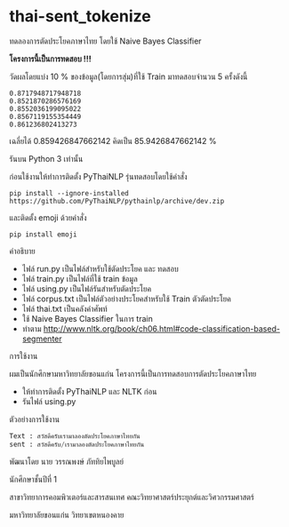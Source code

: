 # thai-sent_tokenize

ทดลองการตัดประโยคภาษาไทย โดยใช้ Naive Bayes Classifier

**โครงการนี้เป็นการทดสอบ !!!**

วัดผลโดยแบ่ง 10 % ของข้อมูล(โดยการสุ่ม)ที่ใช้ Train มาทดสอบจำนวน 5 ครั้งดังนี้

```
0.8717948717948718
0.8521870286576169
0.8552036199095022
0.8567119155354449
0.861236802413273
```

เฉลี่ยได้ 0.859426847662142 คิดเป็น 85.9426847662142 %

รันบน Python 3 เท่านั้น

ก่อนใช้งานให้ทำการติดตั้ง PyThaiNLP รุ่นทดสอบโดยใช้คำสั่ง

```
pip install --ignore-installed https://github.com/PyThaiNLP/pythainlp/archive/dev.zip
```

และติดตั้ง emoji ด้วยคำสั่ง

```
pip install emoji
```

คำอธิบาย

- ไฟล์ run.py เป็นไฟล์สำหรับใช้ตัดประโยค และ ทดสอบ
- ไฟล์ train.py เป็นไฟล์ที่ใช้ train ข้อมูล
- ไฟล์ using.py เป็นไฟล์รันสำหรับตัดประโยค
- ไฟล์ corpus.txt เป็นไฟล์ตัวอย่างประโยคสำหรับใช้ Train ตัวตัดประโยค
- ไฟล์ thai.txt เป็นคลังคำศัพท์
- ใช้  Naive Bayes Classifier ในการ train
- ทำตาม http://www.nltk.org/book/ch06.html#code-classification-based-segmenter

การใช้งาน

ผมเป็นนักศึกษามหาวิทยาลัยขอนแก่น โครงการนี้เป็นการทดสอบการตัดประโยคภาษาไทย

- ให้ทำการติดตั้ง PyThaiNLP และ NLTK ก่อน
- รันไฟล์ using.py

ตัวอย่างการใช้งาน

```python
Text : สวัสดีครับเรามาลองตัดประโยคภาษาไทยกัน
sent : สวัสดีครับ/เรามาลองตัดประโยคภาษาไทยกัน
```

พัฒนาโดย นาย วรรณพงษ์  ภัททิยไพบูลย์

นักศึกษาชั้นปีที่ 1

สาขาวิทยาการคอมพิวเตอร์และสารสนเทศ คณะวิทยาศาสตร์ประยุกต์และวิศวกรรมศาสตร์

มหาวิทยาลัยขอนแก่น วิทยาเขตหนองคาย